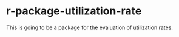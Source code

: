 r-package-utilization-rate
==========================

This is going to be a package for the evaluation of utilization rates.
